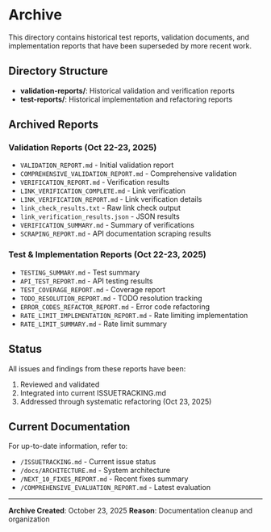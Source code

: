 # Archive

This directory contains historical test reports, validation documents, and implementation reports that have been superseded by more recent work.

## Directory Structure

- **validation-reports/**: Historical validation and verification reports
- **test-reports/**: Historical implementation and refactoring reports

## Archived Reports

### Validation Reports (Oct 22-23, 2025)
- `VALIDATION_REPORT.md` - Initial validation report
- `COMPREHENSIVE_VALIDATION_REPORT.md` - Comprehensive validation
- `VERIFICATION_REPORT.md` - Verification results
- `LINK_VERIFICATION_COMPLETE.md` - Link verification
- `LINK_VERIFICATION_REPORT.md` - Link verification details
- `link_check_results.txt` - Raw link check output
- `link_verification_results.json` - JSON results
- `VERIFICATION_SUMMARY.md` - Summary of verifications
- `SCRAPING_REPORT.md` - API documentation scraping results

### Test & Implementation Reports (Oct 22-23, 2025)
- `TESTING_SUMMARY.md` - Test summary
- `API_TEST_REPORT.md` - API testing results
- `TEST_COVERAGE_REPORT.md` - Coverage report
- `TODO_RESOLUTION_REPORT.md` - TODO resolution tracking
- `ERROR_CODES_REFACTOR_REPORT.md` - Error code refactoring
- `RATE_LIMIT_IMPLEMENTATION_REPORT.md` - Rate limiting implementation
- `RATE_LIMIT_SUMMARY.md` - Rate limit summary

## Status

All issues and findings from these reports have been:
1. Reviewed and validated
2. Integrated into current ISSUETRACKING.md
3. Addressed through systematic refactoring (Oct 23, 2025)

## Current Documentation

For up-to-date information, refer to:
- `/ISSUETRACKING.md` - Current issue status
- `/docs/ARCHITECTURE.md` - System architecture
- `/NEXT_10_FIXES_REPORT.md` - Recent fixes summary
- `/COMPREHENSIVE_EVALUATION_REPORT.md` - Latest evaluation

---

**Archive Created**: October 23, 2025
**Reason**: Documentation cleanup and organization
